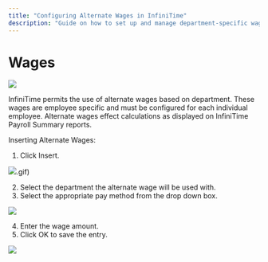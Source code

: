 ```yaml
---
title: "Configuring Alternate Wages in InfiniTime"
description: "Guide on how to set up and manage department-specific wages for employees in InfiniTime payroll system."
---
```


# Wages

![](/img/Wages.gif)

InfiniTime permits the use of alternate wages based on department. These wages are employee specific and must be configured for each individual employee. Alternate wages effect calculations as displayed on InfiniTime Payroll Summary reports.

Inserting Alternate Wages:

1. Click Insert.

![](/img/Employee_Wage_Update_Form.gif).gif)

2. Select the department the alternate wage will be used with.
3. Select the appropriate pay method from the drop down box.

![](/img/Employee_Wage_Update_Form.gif)

4. Enter the wage amount.
5. Click OK to save the entry.

![](/img/Wages.gif)
